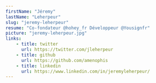 ```yaml
---
firstName: "Jéremy"
lastName: "Leherpeur"
slug: "jeremy-leherpeur"
resume: "Co-fondateur @hohey_fr Développeur @Yousignfr"
picture: "jeremy-leherpeur.jpg"
links:
    - title: twitter
      url: https://twitter.com/jleherpeur
    - title: github
      url: https://github.com/amenophis
    - title: linkedin
      url: https://www.linkedin.com/in/jeremyleherpeur/
---
```

